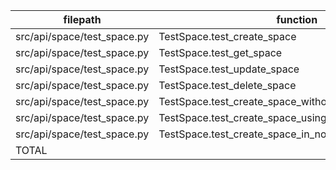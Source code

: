 |          filepath           |                        function                        | passed | SUBTOTAL |
| --------------------------- | ------------------------------------------------------ | -----: | -------: |
| src/api/space/test_space.py | TestSpace.test_create_space                            |      1 |        1 |
| src/api/space/test_space.py | TestSpace.test_get_space                               |      1 |        1 |
| src/api/space/test_space.py | TestSpace.test_update_space                            |      1 |        1 |
| src/api/space/test_space.py | TestSpace.test_delete_space                            |      1 |        1 |
| src/api/space/test_space.py | TestSpace.test_create_space_without_body               |      1 |        1 |
| src/api/space/test_space.py | TestSpace.test_create_space_using_different_name_space |      3 |        3 |
| src/api/space/test_space.py | TestSpace.test_create_space_in_non_existent_team       |      1 |        1 |
| TOTAL                       |                                                        |      9 |        9 |
